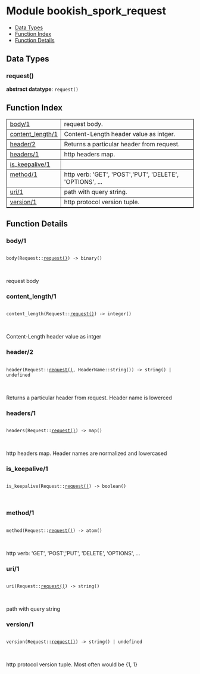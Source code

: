 

# Module bookish_spork_request #
* [Data Types](#types)
* [Function Index](#index)
* [Function Details](#functions)

<a name="types"></a>

## Data Types ##




### <a name="type-request">request()</a> ###


__abstract datatype__: `request()`

<a name="index"></a>

## Function Index ##


<table width="100%" border="1" cellspacing="0" cellpadding="2" summary="function index"><tr><td valign="top"><a href="#body-1">body/1</a></td><td>request body.</td></tr><tr><td valign="top"><a href="#content_length-1">content_length/1</a></td><td>Content-Length header value as intger.</td></tr><tr><td valign="top"><a href="#header-2">header/2</a></td><td>Returns a particular header from request.</td></tr><tr><td valign="top"><a href="#headers-1">headers/1</a></td><td>http headers map.</td></tr><tr><td valign="top"><a href="#is_keepalive-1">is_keepalive/1</a></td><td></td></tr><tr><td valign="top"><a href="#method-1">method/1</a></td><td>http verb: 'GET', 'POST','PUT', 'DELETE', 'OPTIONS', ...</td></tr><tr><td valign="top"><a href="#uri-1">uri/1</a></td><td>path with query string.</td></tr><tr><td valign="top"><a href="#version-1">version/1</a></td><td>http protocol version tuple.</td></tr></table>


<a name="functions"></a>

## Function Details ##

<a name="body-1"></a>

### body/1 ###

<pre><code>
body(Request::<a href="#type-request">request()</a>) -&gt; binary()
</code></pre>
<br />

request body

<a name="content_length-1"></a>

### content_length/1 ###

<pre><code>
content_length(Request::<a href="#type-request">request()</a>) -&gt; integer()
</code></pre>
<br />

Content-Length header value as intger

<a name="header-2"></a>

### header/2 ###

<pre><code>
header(Request::<a href="#type-request">request()</a>, HeaderName::string()) -&gt; string() | undefined
</code></pre>
<br />

Returns a particular header from request. Header name is lowerced

<a name="headers-1"></a>

### headers/1 ###

<pre><code>
headers(Request::<a href="#type-request">request()</a>) -&gt; map()
</code></pre>
<br />

http headers map. Header names are normalized and lowercased

<a name="is_keepalive-1"></a>

### is_keepalive/1 ###

<pre><code>
is_keepalive(Request::<a href="#type-request">request()</a>) -&gt; boolean()
</code></pre>
<br />

<a name="method-1"></a>

### method/1 ###

<pre><code>
method(Request::<a href="#type-request">request()</a>) -&gt; atom()
</code></pre>
<br />

http verb: 'GET', 'POST','PUT', 'DELETE', 'OPTIONS', ...

<a name="uri-1"></a>

### uri/1 ###

<pre><code>
uri(Request::<a href="#type-request">request()</a>) -&gt; string()
</code></pre>
<br />

path with query string

<a name="version-1"></a>

### version/1 ###

<pre><code>
version(Request::<a href="#type-request">request()</a>) -&gt; string() | undefined
</code></pre>
<br />

http protocol version tuple. Most often would be {1, 1}

